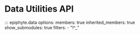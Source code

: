 # Data Utilities API

::: epiphyte.data
    options:
      members: true
      inherited_members: true
      show_submodules: true
      filters:
        - "!^_"
